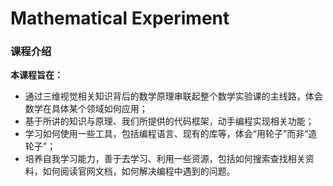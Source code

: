 # Mathematical Experiment

### 课程介绍

**本课程旨在：**

- 通过三维视觉相关知识背后的数学原理串联起整个数学实验课的主线路，体会数学在具体某个领域如何应用；
- 基于所讲的知识与原理、我们所提供的代码框架，动手编程实现相关功能；
- 学习如何使用一些工具，包括编程语言、现有的库等，体会“用轮子”而非“造轮子”；
- 培养自我学习能力，善于去学习、利用一些资源，包括如何搜索查找相关资料，如何阅读官网文档，如何解决编程中遇到的问题。

